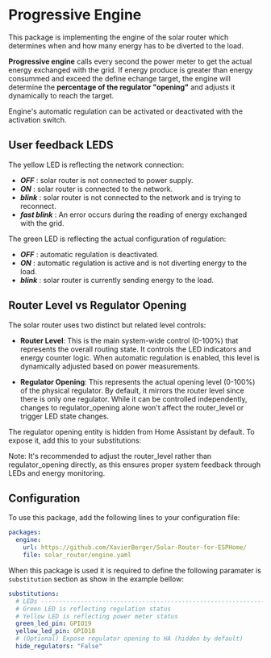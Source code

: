 
# Progressive Engine

This package is implementing the engine of the solar router which determines when and how many energy has to be diverted to the load.

**Progressive engine** calls every second the power meter to get the actual energy exchanged with the grid. If energy produce is greater than energy consummed and exceed the define echange target, the engine will determine the **percentage of the regulator "opening"** and adjusts it dynamically to reach the target.

Engine's automatic regulation can be activated or deactivated with the activation switch.

## User feedback LEDS

The yellow LED is reflecting the network connection:

- ***OFF*** : solar router is not connected to power supply.
- ***ON*** : solar router is connected to the network.
- ***blink*** : solar router is not connected to the network and is trying to reconnect.
- ***fast blink*** : An error occurs during the reading of energy exchanged with the grid.


The green LED is reflecting the actual configuration of regulation:

- ***OFF*** : automatic regulation is deactivated.
- ***ON*** : automatic regulation is active and is not diverting energy to the load.
- ***blink*** : solar router is currently sending energy to the load.

## Router Level vs Regulator Opening

The solar router uses two distinct but related level controls:

- **Router Level**: This is the main system-wide control (0-100%) that represents the overall routing state. It controls the LED indicators and energy counter logic. When automatic regulation is enabled, this level is dynamically adjusted based on power measurements.

- **Regulator Opening**: This represents the actual opening level (0-100%) of the physical regulator. By default, it mirrors the router level since there is only one regulator. While it can be controlled independently, changes to regulator_opening alone won't affect the router_level or trigger LED state changes.

The regulator opening entity is hidden from Home Assistant by default. To expose it, add this to your substitutions:

Note: It's recommended to adjust the router_level rather than regulator_opening directly, as this ensures proper system feedback through LEDs and energy monitoring.

## Configuration

To use this package, add the following lines to your configuration file:

```yaml linenums="1"
packages:
  engine:
    url: https://github.com/XavierBerger/Solar-Router-for-ESPHome/
    file: solar_router/engine.yaml
```

When this package is used it is required to define the following paramater is `substitution` section as show in the example bellow:

```yaml linenums="1"
substitutions:
  # LEDs -------------------------------------------------------------------------
  # Green LED is reflecting regulation status
  # Yellow LED is reflecting power meter status
  green_led_pin: GPIO19
  yellow_led_pin: GPIO18
  # (Optional) Expose regulator opening to HA (hidden by default)
  hide_regulators: "False"
```
